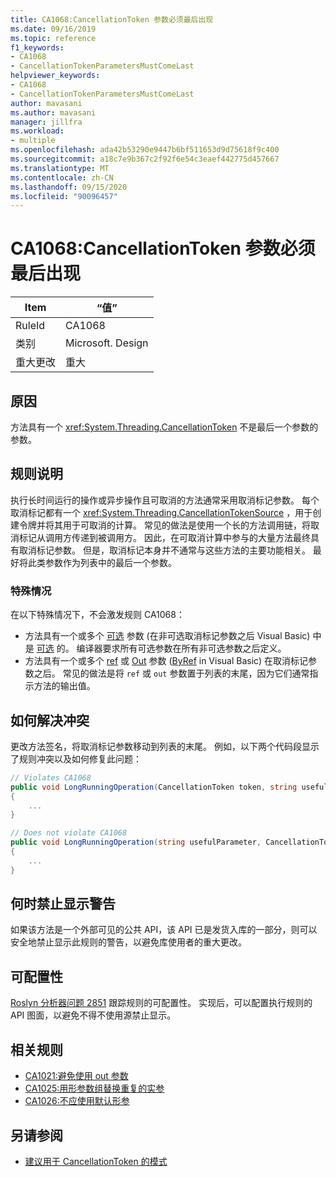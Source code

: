 ```yaml
---
title: CA1068:CancellationToken 参数必须最后出现
ms.date: 09/16/2019
ms.topic: reference
f1_keywords:
- CA1068
- CancellationTokenParametersMustComeLast
helpviewer_keywords:
- CA1068
- CancellationTokenParametersMustComeLast
author: mavasani
ms.author: mavasani
manager: jillfra
ms.workload:
- multiple
ms.openlocfilehash: ada42b53290e9447b6bf511653d9d75618f9c400
ms.sourcegitcommit: a18c7e9b367c2f92f6e54c3eaef442775d457667
ms.translationtype: MT
ms.contentlocale: zh-CN
ms.lasthandoff: 09/15/2020
ms.locfileid: "90096457"
---
```

# <a name="ca1068-cancellationtoken-parameters-must-come-last"></a>CA1068:CancellationToken 参数必须最后出现

|Item|“值”|
|-|-|
|RuleId|CA1068|
|类别|Microsoft. Design|
|重大更改|重大|

## <a name="cause"></a>原因

方法具有一个 <xref:System.Threading.CancellationToken> 不是最后一个参数的参数。

## <a name="rule-description"></a>规则说明

执行长时间运行的操作或异步操作且可取消的方法通常采用取消标记参数。 每个取消标记都有一个 <xref:System.Threading.CancellationTokenSource> ，用于创建令牌并将其用于可取消的计算。 常见的做法是使用一个长的方法调用链，将取消标记从调用方传递到被调用方。 因此，在可取消计算中参与的大量方法最终具有取消标记参数。 但是，取消标记本身并不通常与这些方法的主要功能相关。 最好将此类参数作为列表中的最后一个参数。

### <a name="special-cases"></a>特殊情况
在以下特殊情况下，不会激发规则 CA1068：
- 方法具有一个或多个 [可选](/dotnet/csharp/programming-guide/classes-and-structs/named-and-optional-arguments#optional-arguments) 参数 (在非可选取消标记参数之后 Visual Basic) 中是 [可选](/dotnet/visual-basic/programming-guide/language-features/procedures/optional-parameters) 的。 编译器要求所有可选参数在所有非可选参数之后定义。
- 方法具有一个或多个 [ref](/dotnet/csharp/language-reference/keywords/ref) 或 [Out](/dotnet/csharp/language-reference/keywords/out-parameter-modifier) 参数 ([ByRef](/dotnet/visual-basic/language-reference/modifiers/byref) in Visual Basic) 在取消标记参数之后。 常见的做法是将 `ref` 或 `out` 参数置于列表的末尾，因为它们通常指示方法的输出值。

## <a name="how-to-fix-violations"></a>如何解决冲突

更改方法签名，将取消标记参数移动到列表的末尾。 例如，以下两个代码段显示了规则冲突以及如何修复此问题：

```csharp
// Violates CA1068
public void LongRunningOperation(CancellationToken token, string usefulParameter)
{
    ...
}
```

```csharp
// Does not violate CA1068
public void LongRunningOperation(string usefulParameter, CancellationToken token)
{
    ...
}
```

## <a name="when-to-suppress-warnings"></a>何时禁止显示警告

如果该方法是一个外部可见的公共 API，该 API 已是发货入库的一部分，则可以安全地禁止显示此规则的警告，以避免库使用者的重大更改。

## <a name="configurability"></a>可配置性

[Roslyn 分析器问题 2851](https://github.com/dotnet/roslyn-analyzers/issues/2851) 跟踪规则的可配置性。 实现后，可以配置执行规则的 API 图面，以避免不得不使用源禁止显示。

## <a name="related-rules"></a>相关规则

- [CA1021:避免使用 out 参数](../code-quality/ca1021.md)
- [CA1025:用形参数组替换重复的实参](../code-quality/ca1025.md)
- [CA1026:不应使用默认形参](../code-quality/ca1026.md)

## <a name="see-also"></a>另请参阅

- [建议用于 CancellationToken 的模式](https://devblogs.microsoft.com/premier-developer/recommended-patterns-for-cancellationtoken/)
